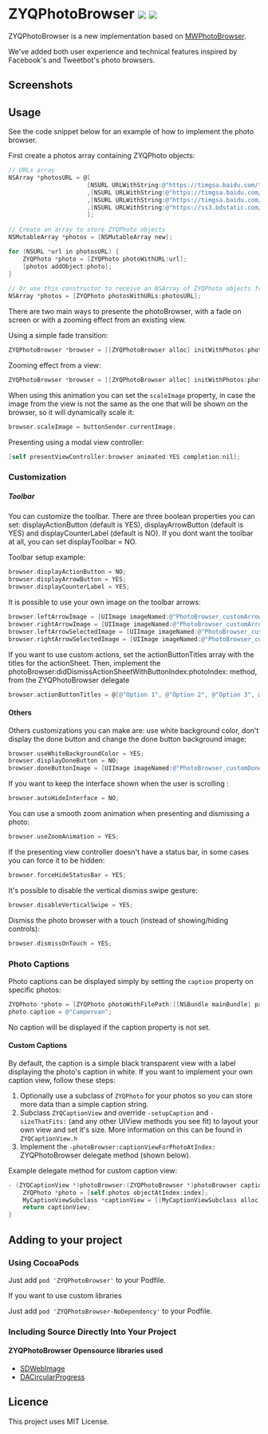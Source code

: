 # ZYQPhotoBrowser ![](http://cocoapod-badges.herokuapp.com/v/ZYQPhotoBrowser/badge.png) ![](http://cocoapod-badges.herokuapp.com/p/ZYQPhotoBrowser/badge.png)

ZYQPhotoBrowser is a new implementation based on [MWPhotoBrowser](https://github.com/mwaterfall/MWPhotoBrowser).

We've added both user experience and technical features inspired by Facebook's and Tweetbot's photo browsers.

## Screenshots



## Usage

See the code snippet below for an example of how to implement the photo browser.

First create a photos array containing ZYQPhoto objects:

``` objective-c
// URLs array
NSArray *photosURL = @[
                      [NSURL URLWithString:@"https://timgsa.baidu.com/timg?image&quality=80&size=b9999_10000&sec=1498113175410&di=bd10bcd2b2a45906259f4e823bbf9df6&imgtype=0&src=http%3A%2F%2Fpic.58pic.com%2F58pic%2F14%2F27%2F45%2F71r58PICmDM_1024.jpg"]
                      ,[NSURL URLWithString:@"https://timgsa.baidu.com/timg?image&quality=80&size=b9999_10000&sec=1498113236506&di=004225eba24d74087feaeaa9484db047&imgtype=0&src=http%3A%2F%2Fic.topit.me%2Fc%2F3c%2Ff6%2F1110230348da8f63cco.jpg"]
                      ,[NSURL URLWithString:@"https://timgsa.baidu.com/timg?image&quality=80&size=b10000_10000&sec=1498103182&di=eb660bada9ced24acbc9153464aaedcd&src=http://www.bz55.com/uploads/allimg/141120/139-141120151946.jpg"]
                      ,[NSURL URLWithString:@"https://ss3.bdstatic.com/70cFv8Sh_Q1YnxGkpoWK1HF6hhy/it/u=1193390964,4181630715&fm=21&gp=0.jpg"]
                      ];
    
// Create an array to store ZYQPhoto objects
NSMutableArray *photos = [NSMutableArray new];

for (NSURL *url in photosURL) {
	ZYQPhoto *photo = [ZYQPhoto photoWithURL:url];
	[photos addObject:photo];
}
	
// Or use this constructor to receive an NSArray of ZYQPhoto objects from your NSURL objects
NSArray *photos = [ZYQPhoto photosWithURLs:photosURL];
````

There are two main ways to presente the photoBrowser, with a fade on screen or with a zooming effect from an existing view.

Using a simple fade transition:

``` objective-c    
ZYQPhotoBrowser *browser = [[ZYQPhotoBrowser alloc] initWithPhotos:photos];
``` 

Zooming effect from a view:

``` objective-c    
ZYQPhotoBrowser *browser = [[ZYQPhotoBrowser alloc] initWithPhotos:photos animatedFromView:sender];
```

When using this animation you can set the `scaleImage` property, in case the image from the view is not the same as the one that will be shown on the browser, so it will dynamically scale it:

``` objective-c    
browser.scaleImage = buttonSender.currentImage;
```

Presenting using a modal view controller:

``` objective-c
[self presentViewController:browser animated:YES completion:nil];
```

### Customization

##### Toolbar

You can customize the toolbar. There are three boolean properties you can set: displayActionButton (default is YES), displayArrowButton (default is YES) and displayCounterLabel (default is NO). If you dont want the toolbar at all, you can set displayToolbar = NO.

Toolbar setup example:
``` objective-c     
browser.displayActionButton = NO;
browser.displayArrowButton = YES;
browser.displayCounterLabel = YES;
```

It is possible to use your own image on the toolbar arrows:
``` objective-c     
browser.leftArrowImage = [UIImage imageNamed:@"PhotoBrowser_customArrowLeft.png"];
browser.rightArrowImage = [UIImage imageNamed:@"PhotoBrowser_customArrowRight.png"];
browser.leftArrowSelectedImage = [UIImage imageNamed:@"PhotoBrowser_customArrowLeftSelected.png"];
browser.rightArrowSelectedImage = [UIImage imageNamed:@"PhotoBrowser_customArrowRightSelected.png"];
```

If you want to use custom actions, set the actionButtonTitles array with the titles for the actionSheet. Then, implement the photoBrowser:didDismissActionSheetWithButtonIndex:photoIndex: method, from the ZYQPhotoBrowser delegate

``` objective-c    
browser.actionButtonTitles = @[@"Option 1", @"Option 2", @"Option 3", @"Option 4"];
```

#### Others

Others customizations you can make are: use white background color, don't display the done button and change the done button background image:
``` objective-c    
browser.useWhiteBackgroundColor = YES;
browser.displayDoneButton = NO;
browser.doneButtonImage = [UIImage imageNamed:@"PhotoBrowser_customDoneButton.png"];
```

If you want to keep the interface shown when the user is scrolling :
``` objective-c
browser.autoHideInterface = NO;
```

You can use a smooth zoom animation when presenting and dismissing a photo:
``` objective-c
browser.useZoomAnimation = YES;
```

If the presenting view controller doesn't have a status bar, in some cases you can force it to be hidden:
``` objective-c
browser.forceHideStatusBar = YES;
```

It's possible to disable the vertical dismiss swipe gesture:
``` objective-c
browser.disableVerticalSwipe = YES;
```

Dismiss the photo browser with a touch (instead of showing/hiding controls):
``` objective-c
browser.dismissOnTouch = YES;
```

### Photo Captions

Photo captions can be displayed simply by setting the `caption` property on specific photos:
``` objective-c
ZYQPhoto *photo = [ZYQPhoto photoWithFilePath:[[NSBundle mainBundle] pathForResource:@"photo2l" ofType:@"jpg"]];
photo.caption = @"Campervan";
```

No caption will be displayed if the caption property is not set.

#### Custom Captions

By default, the caption is a simple black transparent view with a label displaying the photo's caption in white. If you want to implement your own caption view, follow these steps:

1. Optionally use a subclass of `ZYQPhoto` for your photos so you can store more data than a simple caption string.
2. Subclass `ZYQCaptionView` and override `-setupCaption` and `-sizeThatFits:` (and any other UIView methods you see fit) to layout your own view and set it's size. More information on this can be found in `ZYQCaptionView.h`
3. Implement the `-photoBrowser:captionViewForPhotoAtIndex:` ZYQPhotoBrowser delegate method (shown below).

Example delegate method for custom caption view:
``` objective-c
- (ZYQCaptionView *)photoBrowser:(ZYQPhotoBrowser *)photoBrowser captionViewForPhotoAtIndex:(NSUInteger)index {
	ZYQPhoto *photo = [self.photos objectAtIndex:index];
	MyCaptionViewSubclass *captionView = [[MyCaptionViewSubclass alloc] initWithPhoto:photo];
	return captionView;
}
```

## Adding to your project

### Using CocoaPods

Just add `pod 'ZYQPhotoBrowser'` to your Podfile.

If you want to use custom libraries

Just add  `pod 'ZYQPhotoBrowser-NoDependency'` to your Podfile.

### Including Source Directly Into Your Project

#### ZYQPhotoBrowser Opensource libraries used

- [SDWebImage](https://github.com/rs/SDWebImage)
- [DACircularProgress](https://github.com/danielamitay/DACircularProgress)

## Licence

This project uses MIT License.

